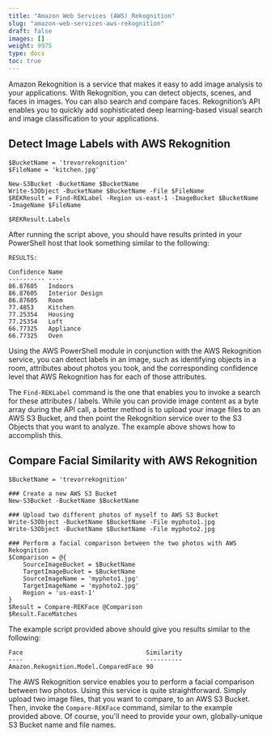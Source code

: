 ```yaml
---
title: "Amazon Web Services (AWS) Rekognition"
slug: "amazon-web-services-aws-rekognition"
draft: false
images: []
weight: 9975
type: docs
toc: true
---
```


Amazon Rekognition is a service that makes it easy to add image analysis to your applications. With Rekognition, you can detect objects, scenes, and faces in images. You can also search and compare faces. Rekognition’s API enables you to quickly add sophisticated deep learning-based visual search and image classification to your applications.

## Detect Image Labels with AWS Rekognition
    $BucketName = 'trevorrekognition'
    $FileName = 'kitchen.jpg'

    New-S3Bucket -BucketName $BucketName
    Write-S3Object -BucketName $BucketName -File $FileName
    $REKResult = Find-REKLabel -Region us-east-1 -ImageBucket $BucketName -ImageName $FileName

    $REKResult.Labels

After running the script above, you should have results printed in your PowerShell host that look something similar to the following:

    RESULTS:

    Confidence Name
    ---------- ----
    86.87605   Indoors
    86.87605   Interior Design
    86.87605   Room
    77.4853    Kitchen
    77.25354   Housing
    77.25354   Loft
    66.77325   Appliance
    66.77325   Oven
    

Using the AWS PowerShell module in conjunction with the AWS Rekognition service, you can detect labels in an image, such as identifying objects in a room, attributes about photos you took, and the corresponding confidence level that AWS Rekognition has for each of those attributes.

The `Find-REKLabel` command is the one that enables you to invoke a search for these attributes / labels. While you can provide image content as a byte array during the API call, a better method is to upload your image files to an AWS S3 Bucket, and then point the Rekognition service over to the S3 Objects that you want to analyze. The example above shows how to accomplish this.

## Compare Facial Similarity with AWS Rekognition
    $BucketName = 'trevorrekognition'

    ### Create a new AWS S3 Bucket
    New-S3Bucket -BucketName $BucketName

    ### Upload two different photos of myself to AWS S3 Bucket
    Write-S3Object -BucketName $BucketName -File myphoto1.jpg
    Write-S3Object -BucketName $BucketName -File myphoto2.jpg

    ### Perform a facial comparison between the two photos with AWS Rekognition
    $Comparison = @{
        SourceImageBucket = $BucketName
        TargetImageBucket = $BucketName
        SourceImageName = 'myphoto1.jpg'
        TargetImageName = 'myphoto2.jpg'
        Region = 'us-east-1'
    }
    $Result = Compare-REKFace @Comparison
    $Result.FaceMatches

The example script provided above should give you results similar to the following:

    Face                                  Similarity
    ----                                  ----------
    Amazon.Rekognition.Model.ComparedFace 90

The AWS Rekognition service enables you to perform a facial comparison between two photos. Using this service is quite straightforward. Simply upload two image files, that you want to compare, to an AWS S3 Bucket. Then, invoke the `Compare-REKFace` command, similar to the example provided above. Of course, you'll need to provide your own, globally-unique S3 Bucket name and file names.



